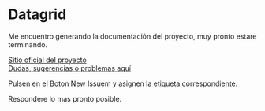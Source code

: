 Datagrid
========

Me encuentro generando la documentaci&oacute;n del proyecto, muy pronto estare terminando.

<a href="http://johnsh.github.com/Datagrid/">Sitio oficial del proyecto</a> <br />
<a href="https://github.com/johnsh/Datagrid/issues">Dudas, sugerencias o problemas aqu&iacute;</a>

Pulsen en el Boton New Issuem y asignen la etiqueta correspondiente.

Respondere lo mas pronto posible.

